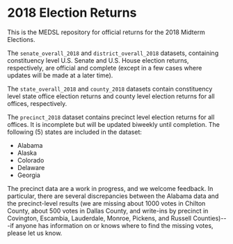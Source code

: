 # 2018 Election Returns

This is the MEDSL repository for official returns for the 2018 Midterm Elections.

The `senate_overall_2018` and `district_overall_2018` datasets, containing constituency level U.S. Senate and U.S. House election returns, respectively, are official and complete (except in a few cases where updates will be made at a later time).

The `state_overall_2018` and `county_2018` datasets contain constituency level state office election returns and county level election returns for all offices, respectively.

The `precinct_2018` dataset contains precinct level election returns for all offices. It is incomplete but will be updated biweekly until completion. The following (5) states are included in the dataset:

* Alabama
* Alaska
* Colorado
* Delaware
* Georgia

The precinct data are a work in progress, and we welcome feedback. In particular, there are several discrepancies between the Alabama data and the precinct-level results (we are missing about 1000 votes in Chilton County, about 500 votes in Dallas County, and write-ins by precinct in Covington, Escambia, Lauderdale, Monroe, Pickens, and Russell Counties)---if anyone has information on or knows where to find the missing votes, please let us know.
